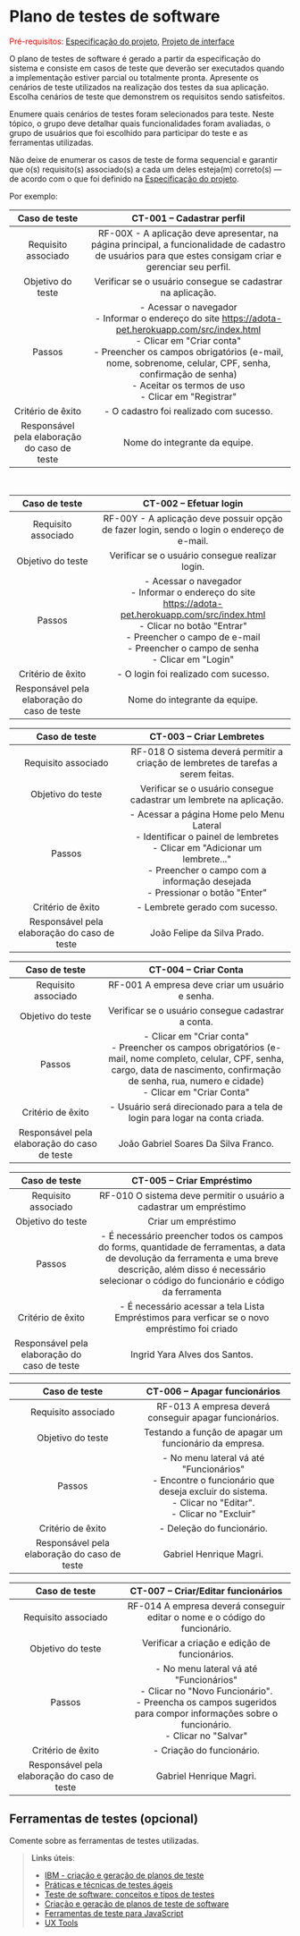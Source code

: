 # Plano de testes de software

<span style="color:red">Pré-requisitos: <a href="02-Especificacao.md"> Especificação do projeto</a></span>, <a href="05-Projeto-interface.md"> Projeto de interface</a>

O plano de testes de software é gerado a partir da especificação do sistema e consiste em casos de teste que deverão ser executados quando a implementação estiver parcial ou totalmente pronta. Apresente os cenários de teste utilizados na realização dos testes da sua aplicação. Escolha cenários de teste que demonstrem os requisitos sendo satisfeitos.

Enumere quais cenários de testes foram selecionados para teste. Neste tópico, o grupo deve detalhar quais funcionalidades foram avaliadas, o grupo de usuários que foi escolhido para participar do teste e as ferramentas utilizadas.

Não deixe de enumerar os casos de teste de forma sequencial e garantir que o(s) requisito(s) associado(s) a cada um deles esteja(m) correto(s) — de acordo com o que foi definido na <a href="02-Especificacao.md">Especificação do projeto</a>.

Por exemplo:

| **Caso de teste**  | **CT-001 – Cadastrar perfil**  |
|:---: |:---: |
| Requisito associado | RF-00X - A aplicação deve apresentar, na página principal, a funcionalidade de cadastro de usuários para que estes consigam criar e gerenciar seu perfil. |
| Objetivo do teste | Verificar se o usuário consegue se cadastrar na aplicação. |
| Passos | - Acessar o navegador <br> - Informar o endereço do site https://adota-pet.herokuapp.com/src/index.html <br> - Clicar em "Criar conta" <br> - Preencher os campos obrigatórios (e-mail, nome, sobrenome, celular, CPF, senha, confirmação de senha) <br> - Aceitar os termos de uso <br> - Clicar em "Registrar" |
| Critério de êxito | - O cadastro foi realizado com sucesso. |
| Responsável pela elaboração do caso de teste | Nome do integrante da equipe. |

<br>

| **Caso de teste**  | **CT-002 – Efetuar login**  |
|:---: |:---: |
| Requisito associado | RF-00Y - A aplicação deve possuir opção de fazer login, sendo o login o endereço de e-mail. |
| Objetivo do teste | Verificar se o usuário consegue realizar login. |
| Passos | - Acessar o navegador <br> - Informar o endereço do site https://adota-pet.herokuapp.com/src/index.html <br> - Clicar no botão "Entrar" <br> - Preencher o campo de e-mail <br> - Preencher o campo de senha <br> - Clicar em "Login" |
| Critério de êxito | - O login foi realizado com sucesso. |
| Responsável pela elaboração do caso de teste | Nome do integrante da equipe. |


| **Caso de teste**  | **CT-003 – Criar Lembretes**  |
|:---: |:---: |
| Requisito associado | RF-018	O sistema deverá permitir a criação de lembretes de tarefas a serem feitas. |
| Objetivo do teste | Verificar se o usuário consegue cadastrar um lembrete na aplicação. |
| Passos | - Acessar a página Home pelo Menu Lateral <br> - Identificar o painel de lembretes <br> - Clicar em "Adicionar um lembrete..." <br> - Preencher o campo com a informação desejada <br> - Pressionar o botão "Enter"|
| Critério de êxito | - Lembrete gerado com sucesso. |
| Responsável pela elaboração do caso de teste | João Felipe da Silva Prado. |

| **Caso de teste**  | **CT-004 – Criar Conta**  |
|:---: |:---: |
| Requisito associado | RF-001	A empresa deve criar um usuário e senha. |
| Objetivo do teste | Verificar se o usuário consegue cadastrar a conta. |
| Passos | - Clicar em "Criar conta" <br> - Preencher os campos obrigatórios (e-mail, nome completo, celular, CPF, senha, cargo, data de nascimento, confirmação de senha, rua, numero e cidade) <br> - Clicar em "Criar Conta" |
| Critério de êxito | - Usuário será direcionado para a tela de login para logar na conta criada. |
| Responsável pela elaboração do caso de teste | João Gabriel Soares Da Silva Franco. |

| **Caso de teste**  | **CT-005 – Criar Empréstimo**  |
|:---: |:---: |
| Requisito associado | RF-010	O sistema deve permitir o usuário a cadastrar um empréstimo |
| Objetivo do teste | Criar um empréstimo |
| Passos | - É necessário preencher todos os campos do forms, quantidade de ferramentas, a data de devolução da ferramenta e uma breve descrição, além disso é necessário selecionar o código do funcionário e código da ferramenta 
| Critério de êxito | - É necessário acessar a tela Lista Empréstimos para verficar se o novo empréstimo foi criado|
| Responsável pela elaboração do caso de teste | Ingrid Yara Alves dos Santos.|

| **Caso de teste**  | **CT-006 – Apagar funcionários**  |
|:---: |:---: |
| Requisito associado |RF-013 A empresa deverá conseguir apagar funcionários. |
| Objetivo do teste | Testando a função de apagar um funcionário da empresa. |
| Passos | - No menu lateral vá até "Funcionários" <br> - Encontre o funcionário que deseja excluir do sistema. <br> - Clicar no "Editar". <br> - Clicar no "Excluir" |
| Critério de êxito | - Deleção do funcionário. |
| Responsável pela elaboração do caso de teste | Gabriel Henrique Magri. |

| **Caso de teste**  | **CT-007 – Criar/Editar funcionários**  |
|:---: |:---: |
| Requisito associado |RF-014	A empresa deverá conseguir editar o nome e o código do funcionário. |
| Objetivo do teste | Verificar a criação e edição de funcionários. |
| Passos | - No menu lateral vá até "Funcionários" <br> - Clicar no "Novo Funcionário". <br> - Preencha os campos sugeridos para compor informações sobre o funcionário. <br> - Clicar no "Salvar" |
| Critério de êxito | - Criação do funcionário. |
| Responsável pela elaboração do caso de teste | Gabriel Henrique Magri. |

## Ferramentas de testes (opcional)

Comente sobre as ferramentas de testes utilizadas.
 
> **Links úteis**:
> - [IBM - criação e geração de planos de teste](https://www.ibm.com/developerworks/br/local/rational/criacao_geracao_planos_testes_software/index.html)
> - [Práticas e técnicas de testes ágeis](http://assiste.serpro.gov.br/serproagil/Apresenta/slides.pdf)
> - [Teste de software: conceitos e tipos de testes](https://blog.onedaytesting.com.br/teste-de-software/)
> - [Criação e geração de planos de teste de software](https://www.ibm.com/developerworks/br/local/rational/criacao_geracao_planos_testes_software/index.html)
> - [Ferramentas de teste para JavaScript](https://geekflare.com/javascript-unit-testing/)
> - [UX Tools](https://uxdesign.cc/ux-user-research-and-user-testing-tools-2d339d379dc7)
